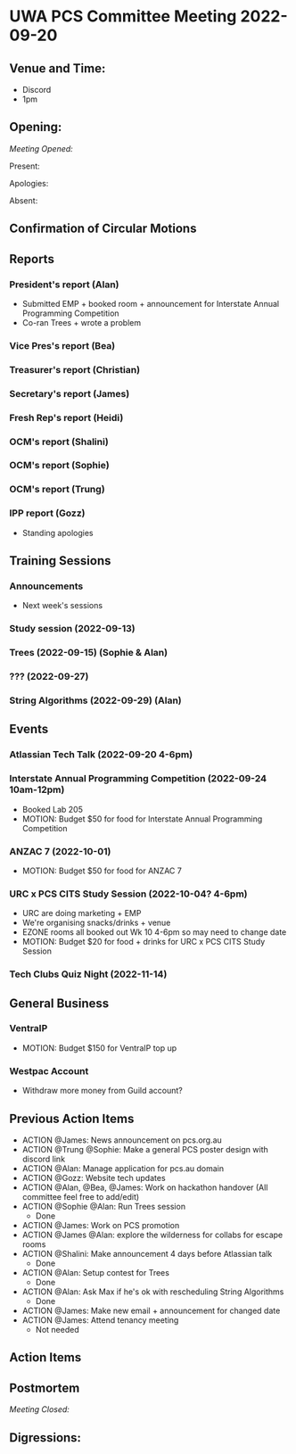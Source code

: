 # UWA PCS Committee Meeting 2022-09-20

## Venue and Time:

- Discord
- 1pm

## Opening:

_Meeting Opened:_

Present:

Apologies:

Absent:

## Confirmation of Circular Motions

## Reports

### President's report (Alan)

- Submitted EMP + booked room + announcement for Interstate Annual Programming Competition
- Co-ran Trees + wrote a problem

### Vice Pres's report (Bea)

### Treasurer's report (Christian)

### Secretary's report (James)

### Fresh Rep's report (Heidi)

### OCM's report (Shalini)

### OCM's report (Sophie)

### OCM's report (Trung)

### IPP report (Gozz)

- Standing apologies

## Training Sessions

### Announcements

- Next week's sessions

### Study session (2022-09-13)

### Trees (2022-09-15) (Sophie & Alan)

### ??? (2022-09-27)

### String Algorithms (2022-09-29) (Alan)

## Events

### Atlassian Tech Talk (2022-09-20 4-6pm)

### Interstate Annual Programming Competition (2022-09-24 10am-12pm)

- Booked Lab 205
- MOTION: Budget $50 for food for Interstate Annual Programming Competition

### ANZAC 7 (2022-10-01)

- MOTION: Budget $50 for food for ANZAC 7

### URC x PCS CITS Study Session (2022-10-04? 4-6pm)

- URC are doing marketing + EMP
- We're organising snacks/drinks + venue
- EZONE rooms all booked out Wk 10 4-6pm so may need to change date
- MOTION: Budget $20 for food + drinks for URC x PCS CITS Study Session

### Tech Clubs Quiz Night (2022-11-14)

## General Business

### VentraIP

- MOTION: Budget $150 for VentraIP top up

### Westpac Account

- Withdraw more money from Guild account?

## Previous Action Items

- ACTION @James: News announcement on pcs.org.au
- ACTION @Trung @Sophie: Make a general PCS poster design with discord link
- ACTION @Alan: Manage application for pcs.au domain
- ACTION @Gozz: Website tech updates
- ACTION @Alan, @Bea, @James: Work on hackathon handover (All committee feel free to add/edit)
- ACTION @Sophie @Alan: Run Trees session
  - Done
- ACTION @James: Work on PCS promotion
- ACTION @James @Alan: explore the wilderness for collabs for escape rooms
- ACTION @Shalini: Make announcement 4 days before Atlassian talk
  - Done
- ACTION @Alan: Setup contest for Trees
  - Done
- ACTION @Alan: Ask Max if he's ok with rescheduling String Algorithms
  - Done
- ACTION @James: Make new email + announcement for changed date
- ACTION @James: Attend tenancy meeting
  - Not needed

## Action Items

## Postmortem

_Meeting Closed:_

## Digressions:
